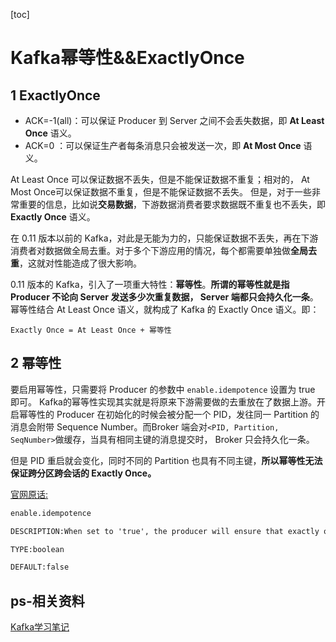 [toc]

# Kafka幂等性&&ExactlyOnce

## 1 ExactlyOnce

- ACK=-1(all)：可以保证 Producer 到 Server 之间不会丢失数据，即 **At Least Once** 语义。
- ACK=0 ：可以保证生产者每条消息只会被发送一次，即 **At Most Once** 语义。

At Least Once 可以保证数据不丢失，但是不能保证数据不重复；相对的， At Most Once可以保证数据不重复，但是不能保证数据不丢失。 但是，对于一些非常重要的信息，比如说**交易数据**，下游数据消费者要求数据既不重复也不丢失，即 **Exactly Once** 语义。

在 0.11 版本以前的 Kafka，对此是无能为力的，只能保证数据不丢失，再在下游消费者对数据做全局去重。对于多个下游应用的情况，每个都需要单独做**全局去重**，这就对性能造成了很大影响。

0.11 版本的 Kafka，引入了一项重大特性：**幂等性**。**所谓的幂等性就是指 Producer 不论向 Server 发送多少次重复数据， Server 端都只会持久化一条**。幂等性结合 At Least Once 语义，就构成了 Kafka 的 Exactly Once 语义。即：

 `Exactly Once = At Least Once + 幂等性  `

## 2 幂等性

要启用幂等性，只需要将 Producer 的参数中 `enable.idempotence` 设置为 true 即可。 Kafka的幂等性实现其实就是将原来下游需要做的去重放在了数据上游。开启幂等性的 Producer 在初始化的时候会被分配一个 PID，发往同一 Partition 的消息会附带 Sequence Number。而Broker 端会对` <PID, Partition, SeqNumber> `做缓存，当具有相同主键的消息提交时， Broker 只会持久化一条。 

但是 PID 重启就会变化，同时不同的 Partition 也具有不同主键，**所以幂等性无法保证跨分区跨会话的 Exactly Once。** 

[官网原话:](http://kafka.apache.org/0110/documentation/#producerconfigs)

```html
enable.idempotence

DESCRIPTION:When set to 'true', the producer will ensure that exactly one copy of each message is written in the stream. If 'false', producer retries due to broker failures, etc., may write duplicates of the retried message in the stream. This is set to 'false' by default. Note that enabling idempotence requires max.in.flight.requests.per.connection to be set to 1 and retries cannot be zero. Additionally acks must be set to 'all'. If these values are left at their defaults, we will override the default to be suitable. If the values are set to something incompatible with the idempotent producer, a ConfigException will be thrown.

TYPE:boolean

DEFAULT:false
```

## ps-相关资料

[Kafka学习笔记](https://my.oschina.net/jallenkwong/blog/4449224)

